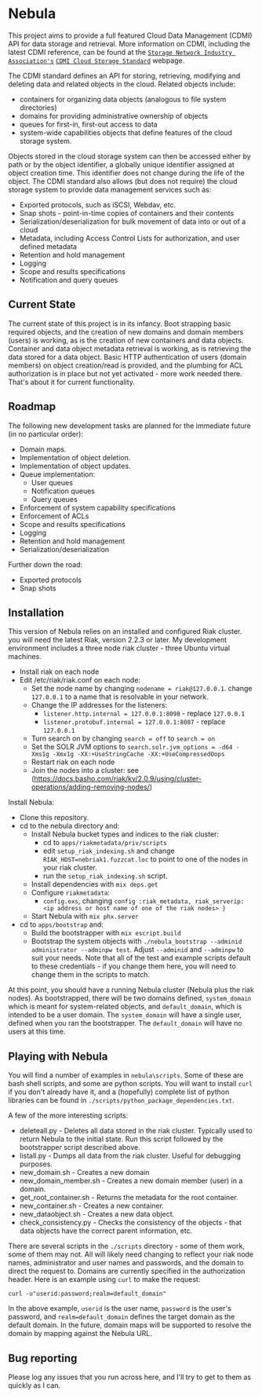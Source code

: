 # Nebula

This project aims to provide a full featured Cloud Data Management (CDMI) API
for data storage and retrieval. More information on CDMI, including the latest
CDMI reference, can be found at the [`Storage Network Industry Association's`](http://www.snia.org)
[`CDMI Cloud Storage Standard`](https://www.snia.org/cloud/cdmi) webpage.

The CDMI standard defines an API for storing, retrieving, modifying and deleting
data and related objects in the cloud. Related objects include:

  * containers for organizing data objects (analogous to file system directories)
  * domains for providing administrative ownership of objects
  * queues for first-in, first-out access to data
  * system-wide capabilities objects that define features of the cloud storage system.

Objects stored in the cloud storage system can then be accessed either by path
or by the object identifier, a globally unique identifier assigned at object
creation time. This identifier does not change during the life of the object.
The CDMI standard also allows (but does not require) the cloud storage system
to provide data management services such as:

  * Exported protocols, such as iSCSI, Webdav, etc.
  * Snap shots - point-in-time copies of containers and their contents
  * Serialization/deserialization for bulk movement of data into or out of a cloud
  * Metadata, including Access Control Lists for authorization, and user defined
    metadata
  * Retention and hold management
  * Logging
  * Scope and results specifications
  * Notification and query queues

## Current State

The current state of this project is in its infancy. Boot strapping basic
required objects, and the creation of new domains and domain members (users) is
working, as is the creation of new containers and data objects. Container and
data object metadata retrieval is working, as is retrieving the data stored
for a data object. Basic HTTP authentication of users (domain members) on
object creation/read is provided, and the plumbing for ACL authorization is in
place but not yet activated - more work needed there. That's about it for
current functionality.

## Roadmap

The following new development tasks are planned for the immediate future (in
no particular order):

  * Domain maps.
  * Implementation of object deletion.
  * Implementation of object updates.
  * Queue implementation:
    * User queues
    * Notification queues
    * Query queues
  * Enforcement of system capability specifications
  * Enforcement of ACLs
  * Scope and results specifications
  * Logging
  * Retention and hold management
  * Serialization/deserialization

Further down the road:

  * Exported protocols
  * Snap shots

## Installation

This version of Nebula relies on an installed and configured Riak cluster. you
will need the latest Riak, version 2.2.3 or later. My development environment
includes a three node riak cluster - three Ubuntu virtual machines.

  * Install riak on each node
  * Edit /etc/riak/riak.conf on each node:
    * Set the node name by changing `nodename = riak@127.0.0.1`. change
      `127.0.0.1` to a name that is resolvable in your network.
    * Change the IP addresses for the listeners:
      * `listener.http.internal = 127.0.0.1:8098` - replace `127.0.0.1`
      * `listener.protobuf.internal = 127.0.0.1:8087` - replace `127.0.0.1`
    * Turn search on by changing `search = off` to `search = on`
    * Set the SOLR JVM options to
      `search.solr.jvm_options = -d64 -Xms1g -Xmx1g -XX:+UseStringCache -XX:+UseCompressedOops`
    * Restart riak on each node
    * Join the nodes into a cluster: see (https://docs.basho.com/riak/kv/2.0.9/using/cluster-operations/adding-removing-nodes/)  

Install Nebula:
  * Clone this repository.
  * cd to the nebula directory and:
    * Install Nebula bucket types and indices to the riak cluster:
      * cd to `apps/riakmetadata/priv/scripts`
      * edit `setup_riak_indexing.sh` and change `RIAK_HOST=nebriak1.fuzzcat.loc`
        to point to one of the nodes in your riak cluster.
      * run the `setup_riak_indexing.sh` script.
    * Install dependencies with `mix deps.get`
    * Configure `riakmetadata`:
      * `config.exs`, changing
        `config :riak_metadata, riak_serverip: <ip address or host name of one of the riak nodes> }`
    * Start Nebula with `mix phx.server`
  * cd to `apps/bootstrap` and:
    * Build the bootstrapper with `mix escript.build`
    * Bootstrap the system objects with `./nebula_bootstrap --adminid administrator --adminpw test`.
      Adjust `--adminid` and `--adminpw` to suit your needs. Note that all of the
      test and example scripts default to these credentials - if you change them
      here, you will need to change them in the scripts to match.

At this point, you should have a running Nebula cluster (Nebula plus the riak nodes).
As bootstrapped, there will be two domains defined, `system_domain` which is meant
for system-related objects, and `default_domain`, which is intended to be a user
domain. The `system_domain` will have a single user, defined when you ran the
bootstrapper. The `default_domain` will have no users at this time.

## Playing with Nebula

You will find a number of examples in `nebula\scripts`. Some of these are bash
shell scripts, and some are python scripts. You will want to install `curl`
if you don't already have it, and a (hopefully) complete list of python
libraries can be found in `./scripts/python_package_dependencies.txt`.

A few of the more interesting scripts:

  * deleteall.py - Deletes all data stored in the riak cluster. Typically used
    to return Nebula to the initial state. Run this script followed by the
    bootstrapper script described above.
  * listall.py - Dumps all data from the riak cluster. Useful for debugging
    purposes.
  * new_domain.sh - Creates a new domain
  * new_domain_member.sh - Creates a new domain member (user) in a domain.
  * get_root_container.sh - Returns the metadata for the root container.
  * new_container.sh - Creates a new container.
  * new_dataobject.sh - Creates a new data object.
  * check_consistency.py - Checks the consistency of the objects - that data
    objects have the correct parent information, etc.

There are several scripts in the `./scripts` directory - some of them work,
some of them may not. All will likely need changing to reflect your riak
node names, administrator and user names and passwords, and the domain to
direct the request to. Domains are currently specified in the authorization
header. Here is an example using `curl` to make the request:

  `curl -u"userid:password;realm=default_domain"`

In the above example, `userid` is the user name, `password` is the user's
password, and `realm=default_domain` defines the target domain as the default
domain. In the future, domain maps will be supported to resolve the domain by
mapping against the Nebula URL.

## Bug reporting

Please log any issues that you run across here, and I'll try to get to them
as quickly as I can.

